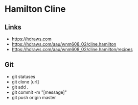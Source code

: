 # Hamilton Cline

## Links

- https://hdraws.com
- https://hdraws.com/aau/wnm608_02/cline.hamilton
- https://hdraws.com/aau/wnm608_02/cline.hamilton/recipes

## Git

- git statuses
- git clone [url]
- git add .
- git commit -m "[message]"
- git push origin master
